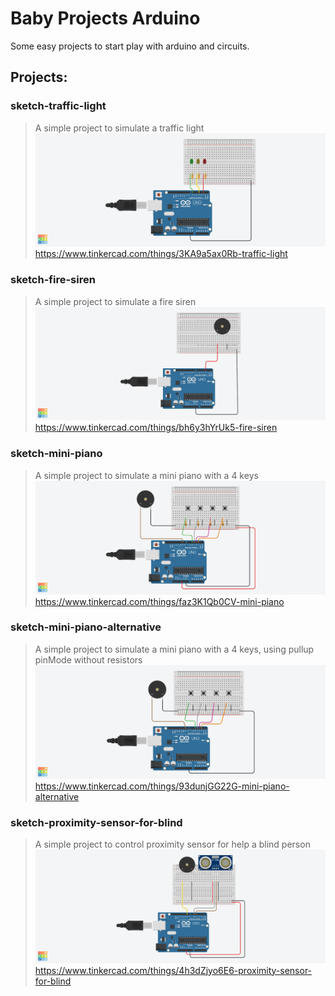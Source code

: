 # Baby Projects Arduino

Some easy projects to start play with arduino and circuits.

## Projects:

### sketch-traffic-light
>A simple project to simulate a traffic light
![Circuit for traffic light](sketch-circuit-images/traffic-light.png)
https://www.tinkercad.com/things/3KA9a5ax0Rb-traffic-light

### sketch-fire-siren
>A simple project to simulate a fire siren
![Circuit for fire siren](sketch-circuit-images/fire-siren.png)
https://www.tinkercad.com/things/bh6y3hYrUk5-fire-siren

### sketch-mini-piano
>A simple project to simulate a mini piano with a 4 keys
![Circuit for mini piano](sketch-circuit-images/mini-piano.png)
https://www.tinkercad.com/things/faz3K1Qb0CV-mini-piano

### sketch-mini-piano-alternative
>A simple project to simulate a mini piano with a 4 keys, using pullup pinMode without resistors
![Circuit for mini piano alternative](sketch-circuit-images/mini-piano-alternative.png)
https://www.tinkercad.com/things/93dunjGG22G-mini-piano-alternative

### sketch-proximity-sensor-for-blind
>A simple project to control proximity sensor for help a blind person
![Circuit for proximity sensor for blind](sketch-circuit-images/proximity-sensor-for-blind.png)
https://www.tinkercad.com/things/4h3dZjyo6E6-proximity-sensor-for-blind